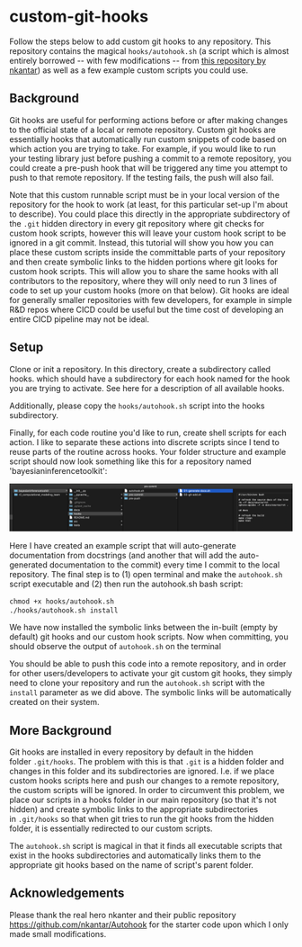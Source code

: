 # custom-git-hooks
Follow the steps below to add custom git hooks to any repository. This repository contains the magical `hooks/autohook.sh` (a script which is almost entirely borrowed -- with few modifications -- from [this repository by nkantar](https://github.com/nkantar/Autohook)) as well as a few example custom scripts you could use.


## Background

Git hooks are useful for performing actions before or after making changes to the official state of a local or remote repository. Custom git hooks are essentially hooks that automatically run custom snippets of code based on which action you are trying to take. For example, if you would like to run your testing library just before pushing a commit to a remote repository, you could create a pre-push hook that will be triggered any time you attempt to push to that remote repository. If the testing fails, the push will also fail.

Note that this custom runnable script must be in your local version of the repository for the hook to work (at least, for this particular set-up I'm about to describe). You could place this directly in the appropriate subdirectory of the `.git` hidden directory in every git repository where git checks for custom hook scripts, however this will leave your custom hook script to be ignored in a git commit. Instead, this tutorial will show you how you can place these custom scripts inside the committable parts of your repository and then create symbolic links to the hidden portions where git looks for custom hook scripts. This will allow you to share the same hooks with all contributors to the repository, where they will only need to run 3 lines of code to set up your custom hooks (more on that below). Git hooks are ideal for generally smaller repositories with few developers, for example in simple R&D repos where CICD could be useful but the time cost of developing an entire CICD pipeline may not be ideal.


## Setup

Clone or init a repository. In this directory, create a subdirectory called hooks. which should have a subdirectory for each hook named for the hook you are trying to activate. See here for a description of all available hooks.

Additionally, please copy the `hooks/autohook.sh` script into the hooks subdirectory.

Finally, for each code routine you'd like to run, create shell scripts for each action. I like to separate these actions into discrete scripts since I tend to reuse parts of the routine across hooks. Your folder structure and example script should now look something like this for a repository named 'bayesianinferencetoolkit':

![Folder Setup](/images/foldersetup.png?raw=true "Folder Setup")

Here I have created an example script that will auto-generate documentation from docstrings (and another that will add the auto-generated documentation to the commit) every time I commit to the local repository. The final step is to (1) open terminal and make the `autohook.sh` script executable and (2) then run the autohook.sh bash script:

```
chmod +x hooks/autohook.sh
./hooks/autohook.sh install
```

We have now installed the symbolic links between the in-built (empty by default) git hooks and our custom hook scripts.
Now when committing, you should observe the output of `autohook.sh` on the terminal


You should be able to push this code into a remote repository, and in order for other users/developers to activate your git custom git hooks, they simply need to clone your repository and run the `autohook.sh` script with the `install` parameter as we did above. The symbolic links will be automatically created on their system.


## More Background

Git hooks are installed in every repository by default in the hidden folder `.git/hooks`. The problem with this is that `.git` is a hidden folder and changes in this folder and its subdirectories are ignored. I.e. if we place custom hooks scripts here and push our changes to a remote repository, the custom scripts will be ignored. In order to circumvent this problem, we place our scripts in a hooks folder in our main repository (so that it's not hidden) and create symbolic links to the appropriate subdirectories in `.git/hooks` so that when git tries to run the git hooks from the hidden folder, it is essentially redirected to our custom scripts.

The `autohook.sh` script is magical in that it finds all executable scripts that exist in the hooks subdirectories and automatically links them to the appropriate git hooks based on the name of script's parent folder.


## Acknowledgements

Please thank the real hero nkanter and their public repository https://github.com/nkantar/Autohook for the starter code upon which I only made small modifications.


